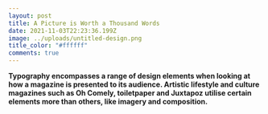 ```yaml
---
layout: post
title: A Picture is Worth a Thousand Words
date: 2021-11-03T22:23:36.199Z
image: ../uploads/untitled-design.png
title_color: "#ffffff"
comments: true
---
```

**Typography encompasses a range of design elements when looking at how a magazine is presented to its audience. Artistic lifestyle and culture magazines such as Oh Comely, toiletpaper and Juxtapoz utilise certain elements more than others, like imagery and composition.**